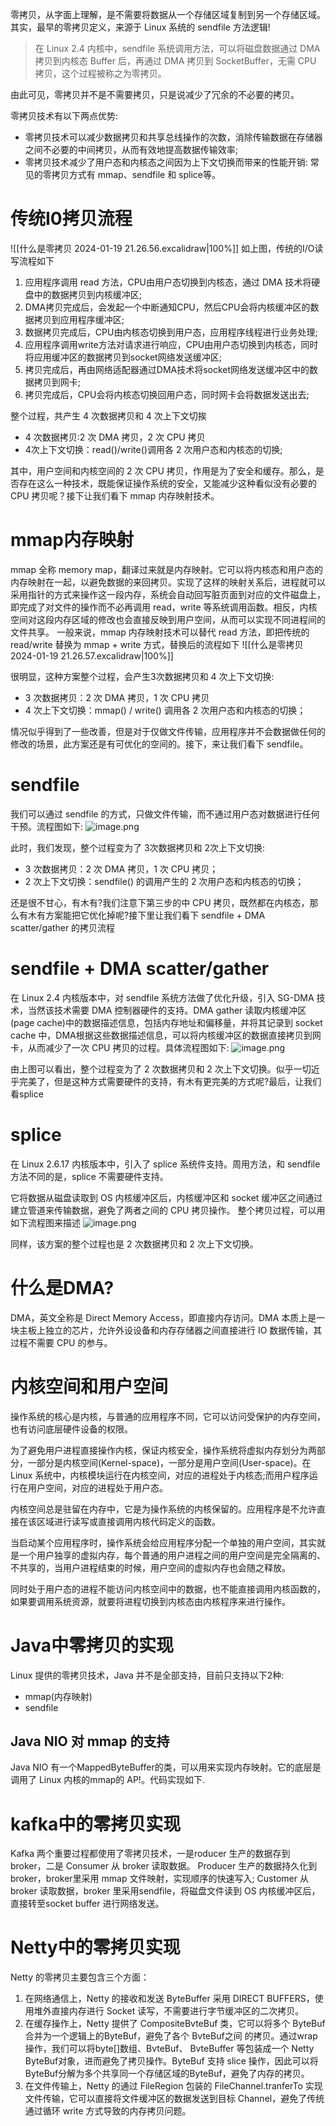 
零拷贝，从字面上理解，是不需要将数据从一个存储区域复制到另一个存储区域。其实，最早的零拷贝定义，来源于 Linux 系统的 sendfile 方法逻辑!

>在 Linux 2.4 内核中，sendfile 系统调用方法，可以将磁盘数据通过 DMA 拷贝到内核态 Buffer 后，再通过 DMA 拷贝到 SocketBuffer，无需 CPU 拷贝，这个过程被称之为零拷贝。

由此可见，零拷贝并不是不需要拷贝，只是说减少了冗余的不必要的拷贝。

零拷贝技术有以下两点优势:
- 零拷贝技术可以减少数据拷贝和共享总线操作的次数，消除传输数据在存储器之间不必要的中间拷贝，从而有效地提高数据传输效率;
- 零拷贝技术减少了用户态和内核态之间因为上下文切换而带来的性能开销:
常见的零拷贝方式有 mmap、sendfile 和 splice等。

# 传统I0拷贝流程
![[什么是零拷贝 2024-01-19 21.26.56.excalidraw|100%]]
如上图，传统的I/O读写流程如下
1. 应用程序调用 read 方法，CPU由用户态切换到内核态，通过 DMA 技术将硬盘中的数据拷贝到内核缓冲区;
2. DMA拷贝完成后，会发起一个中断通知CPU，然后CPU会将内核缓冲区的数据拷贝到应用程序缓冲区;
3. 数据拷贝完成后，CPU由内核态切换到用户态，应用程序线程进行业务处理;
4. 应用程序调用write方法对请求进行响应，CPU由用户态切换到内核态，同时将应用缓冲区的数据拷贝到socket网络发送缓冲区;
5. 拷贝完成后，再由网络适配器通过DMA技术将socket网络发送缓冲区中的数据拷贝到网卡;
6. 拷贝完成后，CPU会将内核态切换回用户态，同时网卡会将数据发送出去;

整个过程，共产生 4 次数据拷贝和 4 次上下文切挨
- 4 次数据拷贝:2 次 DMA 拷贝，2 次 CPU 拷贝
- 4次上下文切换：read()/write()调用各 2 次用户态和内核态的切换;

其中，用户空间和内核空间的 2 次 CPU 拷贝，作用是为了安全和缓存。那么，是否存在这么一种技术，既能保证操作系统的安全，又能减少这种看似没有必要的 CPU 拷贝呢？接下让我们看下 mmap 内存映射技术。

# mmap内存映射
mmap 全称 memory map，翻译过来就是内存映射。它可以将内核态和用户态的内存映射在一起，以避免数据的来回拷贝。实现了这样的映射关系后，进程就可以采用指针的方式来操作这一段内存，系统会自动回写脏页面到对应的文件磁盘上，即完成了对文件的操作而不必再调用 read，write 等系统调用函数。相反，内核空间对这段内存区域的修改也会直接反映到用户空间，从而可以实现不同进程间的文件共享。
一般来说，mmap 内存映射技术可以替代 read 方法，即把传统的 read/write 替换为 mmap + write 方式，替换后的流程如下
![[什么是零拷贝 2024-01-19 21.26.57.excalidraw|100%]]

很明显，这种方案整个过程，会产生3次数据拷贝和 4 次上下文切换:
- 3 次数据拷贝：2 次 DMA 拷贝，1 次 CPU 拷贝
- 4 次上下文切换：mmap() / write() 调用各 2 次用户态和内核态的切换；

情况似乎得到了一些改善，但是对于仅做文件传输，应用程序并不会数据做任何的修改的场景，此方案还是有可优化的空间的。接下，来让我们看下 sendfile。
# sendfile
我们可以通过 sendfile 的方式，只做文件传输，而不通过用户态对数据进行任何干预。流程图如下:
![image.png](https://gitee.com/ycfan/images/raw/master/img/20240119221548.png)

此时，我们发现，整个过程变为了 3次数据拷贝和 2次上下文切换:
- 3 次数据拷贝：2 次 DMA 拷贝，1 次 CPU 拷贝；
- 2 次上下文切换：sendfile() 的调用产生的 2 次用户态和内核态的切换；

还是很不甘心，有木有?我们注意下第三步的中 CPU 拷贝，既然都在内核态，那么有木有方案能把它优化掉呢?接下里让我们看下 sendfile + DMA scatter/gather 的拷贝流程

# sendfile + DMA scatter/gather
在 Linux 2.4 内核版本中，对 sendfile 系统方法做了优化升级，引入 SG-DMA 技术，当然该技术需要 DMA 控制器硬件的支持。DMA gather 读取内核缓冲区(page cache)中的数据描述信息，包括内存地址和偏移量，并将其记录到 socket cache 中，DMA根据这些数据描述信息，可以将内核缓冲区的数据直接拷贝到网卡，从而减少了一次 CPU 拷贝的过程。具体流程图如下:
![image.png](https://gitee.com/ycfan/images/raw/master/img/20240119221648.png)

由上图可以看出，整个过程变为了 2 次数据拷贝和 2 次上下文切换。似乎一切近乎完美了，但是这种方式需要硬件的支持，有木有更完美的方式呢?最后，让我们看splice

# splice
在 Linux 2.6.17 内核版本中，引入了 splice 系统件支持。周用方法，和 sendfile 方法不同的是，splice 不需要硬件支持。

它将数据从磁盘读取到 OS 内核缓冲区后，内核缓冲区和 socket 缓冲区之间通过建立管道来传输数据，避免了两者之间的 CPU 拷贝操作。
整个拷贝过程，可以用如下流程图来描述
![image.png](https://gitee.com/ycfan/images/raw/master/img/20240119222101.png)

同样，该方案的整个过程也是 2 次数据拷贝和 2 次上下文切换。

# 什么是DMA?
DMA，英文全称是 Direct Memory Access，即直接内存访问。DMA 本质上是一块主板上独立的芯片，允许外设设备和内存存储器之间直接进行 IO 数据传输，其过程不需要 CPU 的参与。
# 内核空间和用户空间
操作系统的核心是内核，与普通的应用程序不同，它可以访问受保护的内存空间，也有访问底层硬件设备的权限。

为了避免用户进程直接操作内核，保证内核安全，操作系统将虚拟内存划分为两部分，一部分是内核空间(Kernel-space)，一部分是用户空间(User-space)。在 Linux 系统中，内核模块运行在内核空间，对应的进程处于内核态;而用户程序运行在用户空间，对应的进程处于用户态。

内核空间总是驻留在内存中，它是为操作系统的内核保留的。应用程序是不允许直接在该区域进行读写或直接调用内核代码定义的函数。

当启动某个应用程序时，操作系统会给应用程序分配一个单独的用户空间，其实就是一个用户独享的虚拟内存，每个普通的用户进程之间的用户空间是完全隔离的、不共享的，当用户进程结束的时候，用户空间的虚拟内存也会随之释放。

同时处于用户态的进程不能访问内核空间中的数据，也不能直接调用内核函数的，如果要调用系统资源，就要将进程切换到内核态由内核程序来进行操作。

# Java中零拷贝的实现
Linux 提供的零拷贝技术，Java 并不是全部支持，目前只支持以下2种:
- mmap(内存映射)
- sendfile
## Java NIO 对 mmap 的支持
Java NIO 有一个MappedByteBuffer的类，可以用来实现内存映射。它的底层是调用了 Linux 内核的mmap的 AP!。代码实现如下.
# kafka中的零拷贝实现
Kafka 两个重要过程都使用了零拷贝技术，一是roducer 生产的数据存到 broker，二是 Consumer 从 broker 读取数据。
Producer 生产的数据持久化到 broker，broker里采用 mmap 文件映射，实现顺序的快速写入;
Customer 从 broker 读取数据，broker 里采用sendfile，将磁盘文件读到 OS 内核缓冲区后，直接转至socket buffer 进行网络发送。
# Netty中的零拷贝实现
Netty 的零拷贝主要包含三个方面：
1. 在网络通信上，Netty 的接收和发送 ByteBuffer 采用 DIRECT BUFFERS，使用堆外直接内存进行 Socket 读写，不需要进行字节缓冲区的二次拷贝。
2. 在缓存操作上，Netty 提供了 CompositeBvteBuf 类，它可以将多个 ByteBuf 合并为一个逻辑上的ByteBuf，避免了各个 BvteBuf之间 的拷贝。通过wrap操作，我们可以将byte\[\]数组、BvteBuf、 BvteBuffer 等包装成一个 Netty ByteBuf对象，进而避免了拷贝操作。ByteBuf 支持 slice 操作，因此可以将ByteBuf分解为多个共享同一个存储区域的ByteBuf，避免了内存的拷贝。
3. 在文件传输上，Netty 的通过 FileRegion 包装的 FileChannel.tranferTo 实现文件传输，它可以直接将文件缓冲区的数据发送到目标 Channel，避免了传统通过循环 write 方式导致的内存拷贝问题。